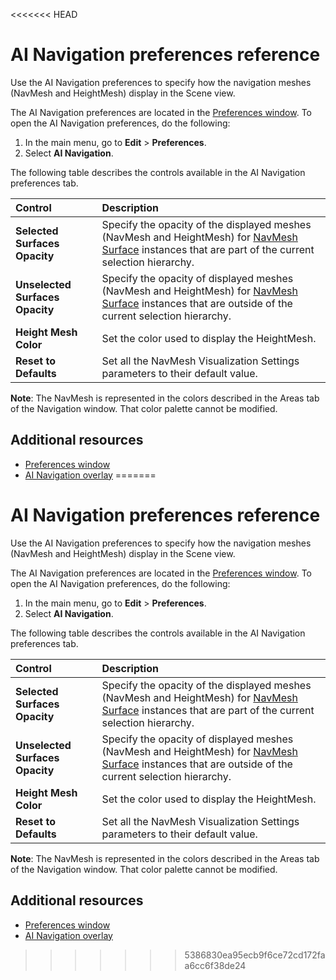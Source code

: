 <<<<<<< HEAD
# AI Navigation preferences reference
  
Use the AI Navigation preferences to specify how the navigation meshes (NavMesh and HeightMesh) display in the Scene view.
  
The AI Navigation preferences are located in the [Preferences window](xref:Preferences). To open the AI Navigation preferences, do the following: 

1. In the main menu, go to **Edit** &gt; **Preferences**. 
1. Select **AI Navigation**.
 
 The following table describes the controls available in the AI Navigation preferences tab.
  
| **Control**                     | **Description**                    |
|:--------------------------------|:-----------------------------------|
| **Selected Surfaces Opacity**   | Specify the opacity of the displayed meshes (NavMesh and HeightMesh) for [NavMesh Surface](NavMeshSurface) instances that are part of the current selection hierarchy.    |
| **Unselected Surfaces Opacity** | Specify the opacity of displayed meshes (NavMesh and HeightMesh) for [NavMesh Surface](NavMeshSurface.md) instances that are outside of the current selection hierarchy. |
| **Height Mesh Color**           | Set the color used to display the HeightMesh.                                           |
| **Reset to Defaults**           | Set all the NavMesh Visualization Settings parameters to their default value. |
  
 **Note**: The NavMesh is represented in the colors described in the Areas tab of the Navigation window. That color palette cannot be modified.

## Additional resources
- [Preferences window](xref:Preferences) 
- [AI Navigation overlay](NavigationOverlay.md) 
=======
# AI Navigation preferences reference
  
Use the AI Navigation preferences to specify how the navigation meshes (NavMesh and HeightMesh) display in the Scene view.
  
The AI Navigation preferences are located in the [Preferences window](xref:Preferences). To open the AI Navigation preferences, do the following: 

1. In the main menu, go to **Edit** &gt; **Preferences**. 
1. Select **AI Navigation**.
 
 The following table describes the controls available in the AI Navigation preferences tab.
  
| **Control**                     | **Description**                    |
|:--------------------------------|:-----------------------------------|
| **Selected Surfaces Opacity**   | Specify the opacity of the displayed meshes (NavMesh and HeightMesh) for [NavMesh Surface](NavMeshSurface) instances that are part of the current selection hierarchy.    |
| **Unselected Surfaces Opacity** | Specify the opacity of displayed meshes (NavMesh and HeightMesh) for [NavMesh Surface](NavMeshSurface.md) instances that are outside of the current selection hierarchy. |
| **Height Mesh Color**           | Set the color used to display the HeightMesh.                                           |
| **Reset to Defaults**           | Set all the NavMesh Visualization Settings parameters to their default value. |
  
 **Note**: The NavMesh is represented in the colors described in the Areas tab of the Navigation window. That color palette cannot be modified.

## Additional resources
- [Preferences window](xref:Preferences) 
- [AI Navigation overlay](NavigationOverlay.md) 
>>>>>>> 5386830ea95ecb9f6ce72cd172faa6cc6f38de24
